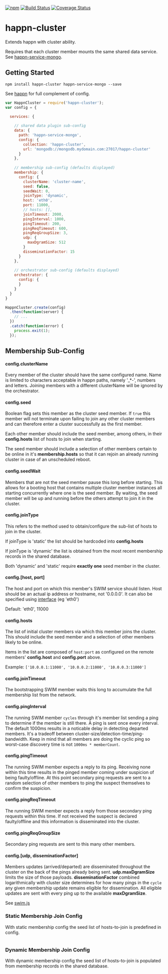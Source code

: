 [![npm](https://img.shields.io/npm/v/happn-cluster.svg)](https://www.npmjs.com/package/happn-cluster)
[![Build Status](https://travis-ci.org/happner/happn-cluster.svg?branch=master)](https://travis-ci.org/happner/happn-cluster)
[![Coverage Status](https://coveralls.io/repos/happner/happn-cluster/badge.svg?branch=master&service=github)](https://coveralls.io/github/happner/happn-cluster?branch=master)

# happn-cluster

Extends happn with cluster ability.

Requires that each cluster member mounts the same shared data service. See [happn-service-mongo](https://github.com/happner/happn-service-mongo).

## Getting Started

`npm install happn-cluster happn-service-mongo --save`

See [happn](https://github.com/happner/happn) for full complement of config.

```javascript
var HappnCluster = require('happn-cluster');
var config = {

  services: {
  
    // shared data plugin sub-config
    data: {
      path: 'happn-service-mongo',
      config: {
        collection: 'happn-cluster',
        url: 'mongodb://mongodb.mydomain.com:27017/happn-cluster'
      }
    },
    
    // membership sub-config (defaults displayed)
    membership: {
      config: {
        clusterName: 'cluster-name',
        seed: false,
        seedWait: 0,
        joinType: 'dynamic',
        host: 'eth0',
        port: 11000,
        // hosts: [],
        joinTimeout: 2000,
        pingInterval: 1000,
        pingTimeout: 200,
        pingReqTimeout: 600,
        pingReqGroupSize: 3,
        udp: {
          maxDgramSize: 512
        }
        disseminationFactor: 15
      }
    },
    
    // orchestrator sub-config (defaults displayed)
    orchestrator: {
      config: {
      }
    } 
  }
}

HappnCluster.create(config)
  .then(function(server) {
    // ...
  })
  .catch(function(error) {
    process.exit(1);
  });
```

## Membership Sub-Config

#### config.clusterName

Every member of the cluster should have the same configured name.
Name is limited to characters acceptable in happn paths, namely '_*-', numbers and letters.
Joining members with a different clusterName will be ignored by the orchestrator.

#### config.seed

Boolean flag sets this member as the cluster seed member. If `true` this member will not terminate
upon failing to join any other cluster members and can therefore enter a cluster successfully as
the first member.

Each other member should include the seed member, among others, in their **config.hosts**
list of hosts to join when starting.

The seed member should include a selection of other members certain to be online in it's 
**membership.hosts** so that it can rejoin an already running cluster in case
of an unscheduled reboot.

#### config.seedWait

Members that are not the seed member pause this long before starting. This allows for a booting host that
contains multiple cluster member instances all starting concurrently where one is the seed member. By waiting,
the seed member will be up and running before the others attempt to join it in the cluster.

#### config.joinType

This refers to the method used to obtain/configure the sub-list of hosts to join in the cluster. 

If joinType is 'static' the list should be hardcoded into **config.hosts**

If joinType is 'dynamic' the list is obtained from the most recent membership records in the shared database.

Both 'dynamic' and 'static' require **exactly one** seed member in the cluster.

#### config.[host, port]

The host and port on which this member's SWIM service should listen. Host should be an actual ip address
or hostname, not '0.0.0.0'. It can also be specified using [interface](https://github.com/happner/dface) (eg 'eth0')

Default: 'eth0', 11000

#### config.hosts

The list of initial cluster members via which this member joins the cluster. This should include the
seed member and a selection of other members likely to be online.

Items in the list are composed of `host:port` as configured on the remote members' **config.host**
and **config.port** above.

Example: `['10.0.0.1:11000', '10.0.0.2:11000', '10.0.0.3:11000']`

#### config.joinTimeout

The bootstrapping SWIM member waits this long to accumulate the full membership list from the network.

#### config.pingInterval

The running SWIM member `cycles` through it's member list sending a ping to determine if the member is still there.
A ping is sent once every interval. The default 1000ms results in a noticable delay in detecting departed members.
It's a tradeoff between cluster-size/detection-time/ping-bandwidth. Keep in mind that all members are doing the
cyclic ping so worst-case discovery time is not `1000ms * memberCount`.

#### config.pingTimeout

The running SWIM member expects a reply to its ping. Receiving none within this time results in the pinged member
coming under suspicion of being faulty/offline. At this point secondary ping requests are sent to a random selection
of other members to ping the suspect themselves to confirm the suspicion.

#### config.pingReqTimeout

The running SWIM member expects a reply from those secondary ping requests within this time. If not received the
suspect is declared faulty/offline and this information is disseminated into the cluster.

#### config.pingReqGroupSize

Secondary ping requests are sent to this many other members.

#### config.[udp, disseminationFactor]

Members updates (arrived/departed) are disseminated throughout the cluster on the back of the pings already
being sent. **udp.maxDgramSize** limits the size of those payloads. **disseminationFactor** combined logarithmically
with cluster size determines for how many pings in the `cycle` any given membership update remains eligible for
dissemination. All eligible updates are sent with every ping up to the available **maxDgramSize**.

See [swim.js](https://github.com/happner/swim-js)








### Static Membership Join Config

With static membership config the seed list of hosts-to-join is predefined in config.

```javascript

```

### Dynamic Membership Join Config

With dynamic membership config the seed list of hosts-to-join is populated from membership records in the shared database.

```javascript

```

